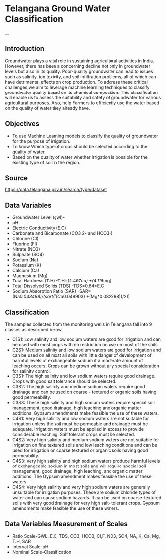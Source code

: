 # Telangana Ground Water Classification
__
## Introduction

Groundwater plays a vital role in sustaining agricultural activities in India. However, there has been a concerning decline not only 
in groundwater levels but also in its quality. Poor-quality groundwater can lead to issues such as salinity, ion toxicity, and soil 
infiltration problems, all of which can have detrimental effects on crop production. To address these critical challenges,we aim to 
leverage machine learning techniques to classify groundwater quality based on its chemical composition. This classification will enable
us to assess the suitability and safety of groundwater for various agricultural purposes. Also, help Farmers to efficiently use the water
based on the quality of water they already have.

## Objectives
* To use Machine Learning models to classify the quality of groundwater for the
purpose of irrigation.
* To know Which type of crops should be selected according to the quality of water.
* Based on the quality of water whether irrigation is possible for the existing type of
soil in the region.

## Source 
https://data.telangana.gov.in/search/type/dataset

## Data Variables
* Groundwater Level (gwl)-
* pH 
* Electric Conductivity (E.C) 
* Carbonate and Bicarbonate (CO3 2- and HCO3-) 
* Chlorine (Cl) 
* Fluorine (Fl) 
* Nitrate (NO3) 
* Sulphate (SO4) 
* Sodium (Na) 
* Potassium (K) 
* Calcium (Ca) 
* Magnesium (Mg)
* Total Hardness (T.H) -T.H=(2.497*ca) +(4.118*mg)
* Total Dissolved Solids (TDS) -TDS=0.64*E.C
* Sodium Absorption Ratio (SAR) -SAR=(Na*0.043498)/(sqrt(((Ca*0.049903) +(Mg*0.082288))/2))
## Classification 
The samples collected from the monitoring wells in Telangana fall into 9
classes as described below.
* C1S1: Low salinity and low sodium waters are good for irrigation and can be used with
most crops with no restriction on use on most of the soils.
* C2S1: Medium salinity and low sodium waters are good for irrigation and can be used on
all most all soils with little danger of development of harmful levels of exchangeable
sodium if a moderate amount of leaching occurs. Crops can be grown without any special
consideration for salinity control.
* C3S1: The high salinity and low sodium waters require good drainage. Crops with good
salt tolerance should be selected.
* C3S2: The high salinity and medium sodium waters require good drainage and can be used
on coarse - textured or organic soils having good permeability.
* C3S3: These high salinity and high sodium waters require special soil management, good
drainage, high leaching and organic matter additions. Gypsum amendments make feasible
the use of these waters.
* C4S1: Very high salinity and low sodium waters are not suitable for irrigation unless the
soil must be permeable and drainage must be adequate. Irrigation waters must be applied
in excess to provide considerable leaching. Salt tolerant crops must be selected.
* C4S2: Very high salinity and medium sodium waters are not suitable for irrigation on fine
textured soils and low leaching conditions and can be used for irrigation on coarse textured
or organic soils having good permeability.
* C4S3: Very high salinity and high sodium waters produce harmful levels of exchangeable
sodium in most soils and will require special soil management, good drainage, high
leaching, and organic matter additions. The Gypsum amendment makes feasible the use of
these waters.
* C4S4: Very high salinity and very high sodium waters are generally unsuitable for
irrigation purposes. These are sodium chloride types of water and can cause sodium
hazards. It can be used on coarse-textured soils with very good drainage for very high salt-
tolerant crops. Gypsum amendments make feasible the use of these waters.
## Data Variables Measurement of Scales
* Ratio Scale-GWL, E.C, TDS, CO3, HCO3, Cl,F, NO3, SO4, NA, K, Ca, Mg, T.H, SAR
* Interval Scale-pH
* Nominal Scale-Classification
